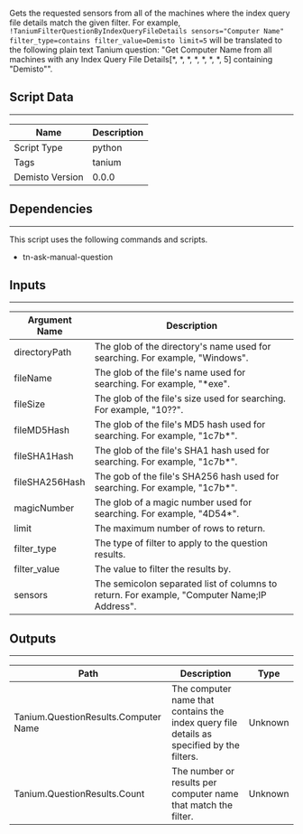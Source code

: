 Gets the requested sensors from all of the machines where the index query file details match the given filter.
For example, `!TaniumFilterQuestionByIndexQueryFileDetails sensors="Computer Name" filter_type=contains filter_value=Demisto limit=5` 
will be translated to the following plain text Tanium question:
"Get Computer Name from all machines with any Index Query File Details[*, *, *, *, *, *, *, 5] containing "Demisto"".

## Script Data
---

| **Name** | **Description** |
| --- | --- |
| Script Type | python |
| Tags | tanium |
| Demisto Version | 0.0.0 |

## Dependencies
---
This script uses the following commands and scripts.
* tn-ask-manual-question

## Inputs
---

| **Argument Name** | **Description** |
| --- | --- |
| directoryPath | The glob of the directory's name used for searching. For example, "Windows". |
| fileName | The glob of the file's name used for searching. For example, "*exe". |
| fileSize | The glob of the file's size used for searching. For example, "10??". |
| fileMD5Hash | The glob of the file's MD5 hash used for searching. For example, "1c7b*". |
| fileSHA1Hash |  The glob of the file's SHA1 hash used for searching. For example, "1c7b*". |
| fileSHA256Hash | The gob of the file's SHA256 hash used for searching. For example, "1c7b*". |
| magicNumber | The glob of a magic number used for searching. For example, "4D54*". |
| limit | The maximum number of rows to return. |
| filter_type | The type of filter to apply to the question results. |
| filter_value | The value to filter the results by. |
| sensors | The semicolon separated list of columns to return. For example, "Computer Name;IP Address". |

## Outputs
---

| **Path** | **Description** | **Type** |
| --- | --- | --- |
| Tanium.QuestionResults.Computer Name | The computer name that contains the index query file details as specified by the filters. | Unknown |
| Tanium.QuestionResults.Count | The number or results per computer name that match the filter. | Unknown |

